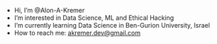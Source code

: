 -  Hi, I’m @Alon-A-Kremer
-  I’m interested in Data Science, ML and Ethical Hacking
-  I’m currently learning Data Science in Ben-Gurion University, Israel
- How to reach me: akremer.dev@gmail.com

<!---
Alon-A-Kremer/Alon-A-Kremer is a ✨ special ✨ repository because its `README.md` (this file) appears on your GitHub profile.
You can click the Preview link to take a look at your changes.
--->
